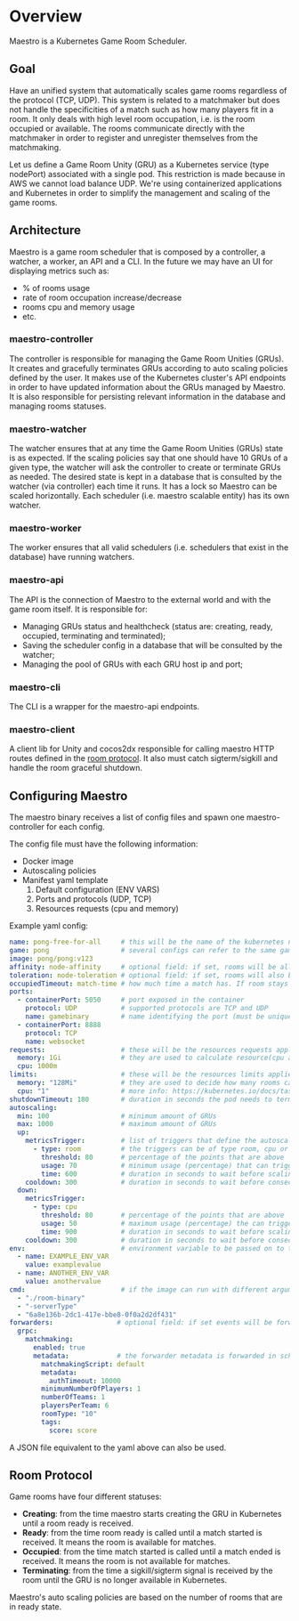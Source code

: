 Overview
========

Maestro is a Kubernetes Game Room Scheduler.

## Goal

Have an unified system that automatically scales game rooms regardless of the
protocol (TCP, UDP). This system is related to a matchmaker but does not handle
the specificities of a match such as how many players fit in a room. It only
deals with high level room occupation, i.e. is the room occupied or available.
The rooms communicate directly with the matchmaker in order to register and
unregister themselves from the matchmaking.

Let us define a Game Room Unity (GRU) as a Kubernetes service (type nodePort)
associated with a single pod. This restriction is made because in AWS we cannot
load balance UDP. We're using containerized applications and Kubernetes in order
to simplify the management and scaling of the game rooms.

## Architecture

Maestro is a game room scheduler that is composed by a controller, a watcher, a
worker, an API and a CLI. In the future we may have an UI for displaying metrics
such as:

- % of rooms usage
- rate of room occupation increase/decrease
- rooms cpu and memory usage
- etc.

### maestro-controller

The controller is responsible for managing the Game Room Unities (GRUs). It
creates and gracefully terminates GRUs according to auto scaling policies
defined by the user. It makes use of the Kubernetes cluster's API endpoints in
order to have updated information about the GRUs managed by Maestro. It is also
responsible for persisting relevant information in the database and managing
rooms statuses.

### maestro-watcher

The watcher ensures that at any time the Game Room Unities (GRUs) state is as
expected. If the scaling policies say that one should have 10 GRUs of a given
type, the watcher will ask the controller to create or terminate GRUs as needed.
The desired state is kept in a database that is consulted by the watcher (via
controller) each time it runs. It has a lock so Maestro can be scaled
horizontally. Each scheduler (i.e. maestro scalable entity) has its own watcher.

### maestro-worker

The worker ensures that all valid schedulers (i.e. schedulers that exist in the
database) have running watchers.

### maestro-api

The API is the connection of Maestro to the external world and with the game
room itself. It is responsible for:

- Managing GRUs status and healthcheck (status are: creating, ready, occupied,
  terminating and terminated);
- Saving the scheduler config in a database that will be consulted by the
  watcher;
- Managing the pool of GRUs with each GRU host ip and port;

### maestro-cli

The CLI is a wrapper for the maestro-api endpoints.

### maestro-client

A client lib for Unity and cocos2dx responsible for calling maestro HTTP routes
defined in the [room protocol](#room-protocol). It also must catch
sigterm/sigkill and handle the room graceful shutdown.

## Configuring Maestro

The maestro binary receives a list of config files and spawn one
maestro-controller for each config.

The config file must have the following information:

- Docker image
- Autoscaling policies
- Manifest yaml template
  1. Default configuration (ENV VARS)
  2. Ports and protocols (UDP, TCP)
  3. Resources requests (cpu and memory)


Example yaml config:

```yaml
name: pong-free-for-all     # this will be the name of the kubernetes namespace (it must be unique)
game: pong                  # several configs can refer to the same game
image: pong/pong:v123
affinity: node-affinity     # optional field: if set, rooms will be allocated preferentially to nodes with label "node-affinity": "true"
toleration: node-toleration # optional field: if set, rooms will also be allocated in nodes with this taint
occupiedTimeout: match-time # how much time a match has. If room stays with occupied status for longer than occupiedTimeout seconds, the room is deleted
ports:
  - containerPort: 5050     # port exposed in the container
    protocol: UDP           # supported protocols are TCP and UDP
    name: gamebinary        # name identifying the port (must be unique for a config)
  - containerPort: 8888
    protocol: TCP
    name: websocket
requests:                   # these will be the resources requests applied to the pods created in kubernetes
  memory: 1Gi               # they are used to calculate resource(cpu and memory) usage and trigger autoscaling when metrics triggers are defined
  cpu: 1000m                
limits:                     # these will be the resources limits applied to the pods created in kubernetes
  memory: "128Mi"           # they are used to decide how many rooms can run in each node
  cpu: "1"                  # more info: https://kubernetes.io/docs/tasks/configure-pod-container/assign-cpu-ram-container/
shutdownTimeout: 180        # duration in seconds the pod needs to terminate gracefully
autoscaling:
  min: 100                  # minimum amount of GRUs
  max: 1000                 # maximum amount of GRUs
  up:
    metricsTrigger:         # list of triggers that define the autoscaling behaviour
      - type: room          # the triggers can be of type room, cpu or memory
        threshold: 80       # percentage of the points that are above 'usage' needed to trigger scale up
        usage: 70           # minimum usage (percentage) that can trigger the scaling policy
        time: 600           # duration in seconds to wait before scaling policy takes place     
    cooldown: 300           # duration in seconds to wait before consecutive scaling
  down:
    metricsTrigger:
      - type: cpu
        threshold: 80       # percentage of the points that are above 'usage' needed to trigger scale down
        usage: 50           # maximum usage (percentage) the can trigger the scaling policy
        time: 900           # duration in seconds to wait before scaling policy takes place       
    cooldown: 300           # duration in seconds to wait before consecutive scaling
env:                        # environment variable to be passed on to the container
  - name: EXAMPLE_ENV_VAR
    value: examplevalue
  - name: ANOTHER_ENV_VAR
    value: anothervalue
cmd:                        # if the image can run with different arguments you can specify a cmd
  - "./room-binary"
  - "-serverType"
  - "6a8e136b-2dc1-417e-bbe8-0f0a2d2df431"
forwarders:                # optional field: if set events will be forwarded for the grpc matchmaking plugin
  grpc:
    matchmaking:
      enabled: true
      metadata:            # the forwarder metadata is forwarded in scheduler events (create and update)
        matchmakingScript: default
        metadata:
          authTimeout: 10000
        minimumNumberOfPlayers: 1
        numberOfTeams: 1
        playersPerTeam: 6
        roomType: "10"
        tags:
          score: score
```

A JSON file equivalent to the yaml above can also be used.


## Room Protocol

Game rooms have four different statuses:

  - **Creating**: from the time maestro starts creating the GRU in Kubernetes
    until a room ready is received. 
  - **Ready**: from the time room ready is called until a match started is
    received. It means the room is available for matches.
  - **Occupied**: from the time match started is called until a match ended is
    received. It means the room is not available for matches.
  - **Terminating**: from the time a sigkill/sigterm signal is received by the
    room until the GRU is no longer available in Kubernetes.

Maestro's auto scaling policies are based on the number of rooms that are in
ready state.
